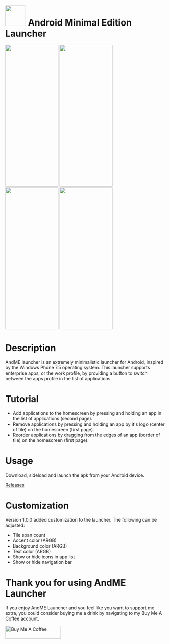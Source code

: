 # <img src="https://raw.githubusercontent.com/jetspiking/AndME/main/Images/icon.png" width="64" height="64"> Android Minimal Edition Launcher 

<img src="https://raw.githubusercontent.com/jetspiking/AndME/main/Images/HomePage.jpg" width="166" height="444">  <img src="https://raw.githubusercontent.com/jetspiking/AndME/main/Images/AppsPage.jpg" width="166" height="444">  <img src="https://raw.githubusercontent.com/jetspiking/AndME/main/Images/FilterPage.jpg" width="166" height="444"> <img src="https://raw.githubusercontent.com/jetspiking/AndME/main/Images/HomePageScrolling.jpg" width="166" height="444">

# Description
AndME launcher is an extremely minimalistic launcher for Android, inspired by the Windows Phone 7.5 operating system. This launcher supports enterprise apps, or the work profile, by providing a button to switch between the apps profile in the list of applications.

# Tutorial
- Add applications to the homescreen by pressing and holding an app in the list of applications (second page).
- Remove applications by pressing and holding an app by it's logo (center of tile) on the homescreen (first page).
- Reorder applications by dragging from the edges of an app (border of tile) on the homescreen (first page).

# Usage
Download, sideload and launch the apk from your Android device.

[Releases](https://github.com/jetspiking/AndME/releases)

# Customization
Version 1.0.0 added customization to the launcher. The following can be adjusted:

- Tile span count
- Accent color (ARGB)
- Background color (ARGB)
- Text color (ARGB)
- Show or hide icons in app list
- Show or hide navigation bar

# Thank you for using AndME Launcher
If you enjoy AndME Launcher and you feel like you want to support me extra, you could consider buying me a drink by navigating to my Buy Me A Coffee account.

<a href="https://www.buymeacoffee.com/DustinHendriks" target="_blank"><img src="https://cdn.buymeacoffee.com/buttons/default-orange.png" alt="Buy Me A Coffee" height="41" width="174"></a>
